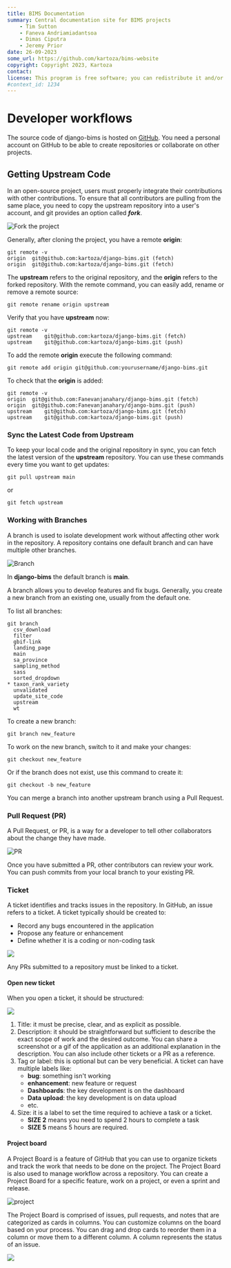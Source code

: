 ```yaml
---
title: BIMS Documentation
summary: Central documentation site for BIMS projects
    - Tim Sutton
    - Faneva Andriamiadantsoa
    - Dimas Ciputra
    - Jeremy Prior
date: 26-09-2023
some_url: https://github.com/kartoza/bims-website
copyright: Copyright 2023, Kartoza
contact: 
license: This program is free software; you can redistribute it and/or modify it under the terms of the GNU Affero General Public License as published by the Free Software Foundation; either version 3 of the License, or (at your option) any later version.
#context_id: 1234
---
```


# Developer workflows

The source code of django-bims is hosted on [GitHub](https://github.com/). You need a personal account on GitHub to be
able to create repositories or collaborate on other projects.

## Getting Upstream Code

In an open-source project, users must properly integrate their contributions with other contributions. To ensure
that all contributors are pulling from the same place, you need to copy the upstream repository into a user's account,
and git provides an option called _**fork**_.

![Fork the project](img/fork.png)

Generally, after cloning the project, you have a remote **origin**:

```
git remote -v
origin	git@github.com:kartoza/django-bims.git (fetch)
origin	git@github.com:kartoza/django-bims.git (fetch)

```

The **upstream** refers to the original repository, and the **origin** refers to the forked repository. With the remote
command, you can easily add, rename or remove a remote source:

```
git remote rename origin upstream
```

Verify that you have **upstream** now:

```
git remote -v
upstream	git@github.com:kartoza/django-bims.git (fetch)
upstream	git@github.com:kartoza/django-bims.git (push)

```

To add the remote **origin** execute the following command:

```
git remote add origin git@github.com:yourusername/django-bims.git
```

To check that the **origin** is added:

```
git remote -v
origin	git@github.com:Fanevanjanahary/django-bims.git (fetch)
origin	git@github.com:Fanevanjanahary/django-bims.git (push)
upstream	git@github.com:kartoza/django-bims.git (fetch)
upstream	git@github.com:kartoza/django-bims.git (push)

```

### Sync the Latest Code from Upstream

To keep your local code and the original repository in sync, you can fetch the latest version of the **upstream** repository.
You can use these commands every time you want to get updates:

```
git pull upstream main
```

or

```
git fetch upstream
```

### Working with Branches

A branch is used to isolate development work without affecting other work in the repository. A repository contains one
default branch and can have multiple other branches.

![Branch](img/branch.png)

In **django-bims** the default branch is **main**.

A branch allows you to develop features and fix bugs. Generally, you create a new branch from an existing one, usually
from the default one.

To list all branches:

```
git branch
  csv_download
  filter
  gbif-link
  landing_page
  main
  sa_province
  sampling_method
  sass
  sorted_dropdown
* taxon_rank_variety
  unvalidated
  update_site_code
  upstream
  wt

```

To create a new branch:

```
git branch new_feature
```

To work on the new branch, switch to it and make your changes:

```
git checkout new_feature
```

Or if the branch does not exist, use this command to create it:

```
git checkout -b new_feature
```

You can merge a branch into another upstream branch using a Pull Request.

### Pull Request (PR)

A Pull Request, or PR, is a way for a developer to tell other collaborators about the change they have made.

![PR](img/pr.png)

Once you have submitted a PR, other contributors can review your work. You can push commits from your local branch
to your existing PR.

[//]: # (maintaining separation between instance specific code and stuff that should be upstreamed)

### Ticket <!--- working to tickets (raise ticket, size ticket, project board, scrum sprint planning etc)-->

A ticket identifies and tracks issues in the repository. In GitHub, an issue refers to a ticket. A ticket typically
should be created to:

* Record any bugs encountered in the application
* Propose any feature or enhancement
* Define whether it is a coding or non-coding task

![](img/tickets.png)

Any PRs submitted to a repository must be linked to a ticket.

#### Open new ticket

When you open a ticket, it should be structured:

![](img/ticket.png)

1. Title: it must be precise, clear, and as explicit as possible.
2. Description: it should be straightforward but sufficient to describe the exact scope of work and the desired outcome.
You can share a screenshot or a gif of the application as an additional explanation in the description. You can also
include other tickets or a PR as a reference.
3. Tag or label: this is optional but can be very beneficial. A ticket can have multiple labels like:
     * **bug**: something isn't working
     * **enhancement**: new feature or request
     * **Dashboards**: the key development is on the dashboard
     * **Data upload**: the key development is on data upload
     * etc.
4. Size: it is a label to set the time required to achieve a task or a ticket.
     * **SIZE 2** means you need to spend 2 hours to complete a task
     * **SIZE 5** means 5 hours are required.

#### Project board

A Project Board is a feature of GitHub that you can use to organize tickets and track the work that needs to be done on
the project. The Project Board is also used to manage workflow across a repository. You can create a Project Board for a
specific feature, work on a project, or even a sprint and release.

![project](img/project.png)

The Project Board is comprised of issues, pull requests, and notes that are categorized as cards in columns. You can
customize columns on the board based on your process. You can drag and drop cards to reorder them in a column or
move them to a different column. A column represents the status of an issue.

![](img/project_board.png)

[//]: # (### Patch and Pull Request )
<!--- making your patch, submitting a PR -->

[//]: # (maintaining separation between instance specific code and stuff that should be upstreamed)

[//]: # (### GitHub action)

[//]: # (### Deploying to staging)

[//]: # ()
[//]: # (### Deploying to production)

[//]: # (### Backups <!--- restoring backups , getting backups and basic sysadmin workflows-->)
